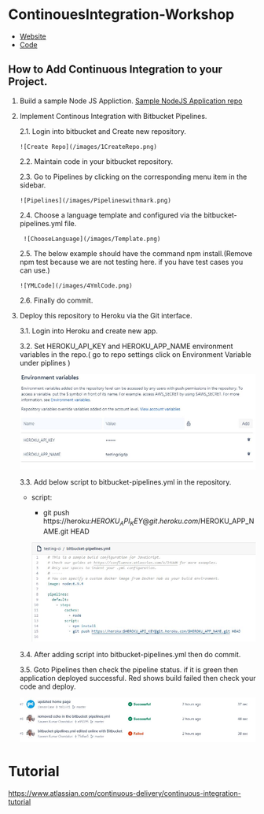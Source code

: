 # ContinouesIntegration-Workshop

* [Website](https://testingcigdp.herokuapp.com)
* [Code](https://bitbucket.org/professorcase/testing-ci)

## How to Add Continuous Integration to your Project.

1. Build a sample Node JS Appliction.
   [Sample NodeJS Application repo](https://bitbucket.org/professorcase/testing-ci)
2. Implement Continous Integration with Bitbucket Pipelines.
    
    2.1. Login into  bitbucket and Create new repository.
       
       ![Create Repo](/images/1CreateRepo.png)
       
    2.2. Maintain code in your bitbucket repository.
    
    2.3. Go to Pipelines by clicking on the corresponding menu item in the sidebar.
    
       ![Pipelines](/images/Pipelineswithmark.png)
    
    2.4. Choose a language template and configured via the bitbucket-pipelines.yml file.
        
        ![ChooseLanguage](/images/Template.png)
    
    2.5. The below example should have the command npm install.(Remove npm test because we are not testing here. if you have test cases you can use.)
    
       ![YMLCode](/images/4YmlCode.png)
    
    2.6. Finally do commit.
    
 3. Deploy this repository to Heroku via the Git interface.
    
    3.1. Login into Heroku and create new app.
    
    3.2. Set HEROKU_API_KEY and HEROKU_APP_NAME environment variables in the repo.( go to repo settings click on Environment Variable under piplines )
    
       ![YMLCode](/images/5EnvironmentVariables.png)
    
    3.3. Add below script to bitbucket-pipelines.yml in the repository.
    
    - script:
    
       - git push https://heroku:$HEROKU_API_KEY@git.heroku.com/$HEROKU_APP_NAME.git HEAD
      
       ![YMLCode](/images/7Ymlfile.png)
    
    3.4. After adding script into bitbucket-pipelines.yml then do commit.
    
    3.5. Goto Pipelines then check the pipeline status. if it is green then application deployed successful. Red shows build failed then check your code and deploy.
      
       ![final](/images/8succes.png)

# Tutorial

https://www.atlassian.com/continuous-delivery/continuous-integration-tutorial
